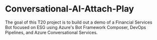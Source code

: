 # Conversational-AI-Attach-Play
The goal of this T20 project is to build out a demo of a Financial Services Bot focused on ESG using Azure's Bot Framework Composer, DevOps Pipelines, and Azure Conversational Services.

